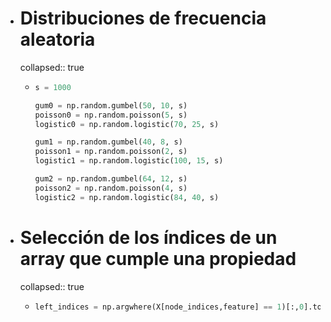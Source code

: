 - # Distribuciones de frecuencia aleatoria
  collapsed:: true
  - ```python
    s = 1000
    
    gum0 = np.random.gumbel(50, 10, s)
    poisson0 = np.random.poisson(5, s)
    logistic0 = np.random.logistic(70, 25, s)
    
    gum1 = np.random.gumbel(40, 8, s)
    poisson1 = np.random.poisson(2, s)
    logistic1 = np.random.logistic(100, 15, s)
    
    gum2 = np.random.gumbel(64, 12, s)
    poisson2 = np.random.poisson(4, s)
    logistic2 = np.random.logistic(84, 40, s)
    ```
- # Selección de los índices de un array que cumple una propiedad
  collapsed:: true
  - ```python
    left_indices = np.argwhere(X[node_indices,feature] == 1)[:,0].tolist()
    ```